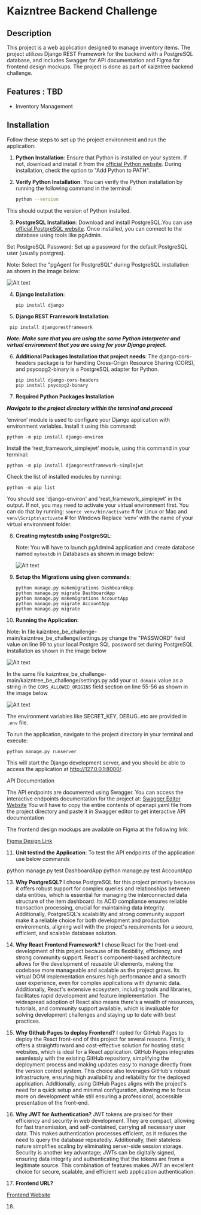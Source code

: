# Kaizntree Backend Challenge

## Description

This project is a web application designed to manage inventory items. The project utilizes Django REST Framework for the backend with a PostgreSQL database, and includes Swagger for API documentation and Figma for frontend design mockups. The project is done as part of kaizntree backend challenge.

## Features : TBD

- Inventory Management

  
## Installation

Follow these steps to set up the project environment and run the application:

1. **Python Installation**: Ensure that Python is installed on your system. If not, download and install it from the [official Python website](https://www.python.org/). During installation, check the option to "Add Python to PATH".

2. **Verify Python Installation**: You can verify the Python installation by running the following command in the terminal:

   ```sh
   python --version
   ```
This should output the version of Python installed.

3. **PostgreSQL Installation**: Download and install PostgreSQL.You can use [official PostgreSQL website](https://www.postgresql.org/download/). Once installed, you can connect to the database using tools like pgAdmin.

Set PostgreSQL Password: Set up a password for the default PostgreSQL user (usually postgres).

Note: Select the "pgAgent for PostgreSQL" during PostgreSQL installation as shown in the image below:

![Alt text](pgAgent.png?raw=true "PgAgent")

4. **Django Installation**:

   ```
   pip install django
   ```
5. **Django REST Framework Installation**:

  ```
   pip install djangorestframework
  ```
***Note: Make sure that you are using the same Python interpreter and virtual environment that you are using for your Django project.***
  
6. **Additional Packages Installation that project needs**:
The django-cors-headers package is for handling Cross-Origin Resource Sharing (CORS), and psycopg2-binary is a PostgreSQL adapter for Python.

   ```
   pip install django-cors-headers
   pip install psycopg2-binary
   ```
7. **Required Python Packages Installation**

***Navigate to the project directory within the terminal and proceed***

‘environ’ module is used to configure your Django application with environment variables. Install it using this command:

   ```
   python -m pip install django-environ
   ```
Install the ‘rest_framework_simplejwt’ module, using this command in your terminal:

   ```
   python -m pip install djangorestframework-simplejwt
   ```
Check the list of installed modules by running:

   ```
   python -m pip list
   ```
You should see 'django-environ' and 'rest_framework_simplejwt' in the output. If not, you may need to activate your virtual environment first. You can do that by running:
`source venv/bin/activate` # for Linux or Mac and `venv\Scripts\activate` # for Windows
Replace ‘venv’ with the name of your virtual environment folder.

8. **Creating mytestdb using PostgreSQL**:

   Note: You will have to launch pgAdmin4 application and create database named `mytestdb` in Databases as shown in image below:
   
   ![Alt text](mytestdb.png?raw=true "mytestdb")

9. **Setup the Migrations using given commands**:

   ```
   python manage.py makemigrations DashboardApp
   python manage.py migrate DashboardApp
   python manage.py makemigrations AccountApp
   python manage.py migrate AccountApp
   python manage.py migrate
   ```
10. **Running the Application**:

Note: In file kaizntree_be_challenge-main/kaizntree_be_challenge/settings.py change the "PASSWORD" field value on line 99 to your local Postgre SQL password set during PostgreSQL installation as shown in the image below

![Alt text](PasswordRequirement.png?raw=true "PasswordRequirement")

In the same file kaizntree_be_challenge-main/kaizntree_be_challenge/settings.py add your `UI domain` value as a string in the `CORS_ALLOWED_ORIGINS` field section on line 55-56 as shown in the image below

![Alt text](CORS.png?raw=true "CORS")

The environment variables like SECRET_KEY, DEBUG..etc are provided in `.env` file.

To run the application, navigate to the project directory in your terminal and execute:

   ```
   python manage.py runserver
   ```
This will start the Django development server, and you should be able to access the application at http://127.0.0.1:8000/.

API Documentation

The API endpoints are documented using Swagger. You can access the interactive endpoints documentation for the project at: [Swagger Editor Website](https://editor.swagger.io/)
You will have to copy the entire contents of openapi.yaml file from the project directory and paste it in Swagger editor to get interactive API documentation

The frontend design mockups are available on Figma at the following link:

[Figma Design Link](https://www.figma.com/file/fjzPIi67Jk7WgW3gjeA0Tk/Kaizntree-Full-Stack-Interview-UI-Template?type=whiteboard&node-id=0-1&t=T12L5wu2aGemt1Lk-0)

11. **Unit testind the Application**:
To test the API endpoints of the application use below commands

python manage.py test DashboardApp
python manage.py test AccountApp

13. **Why PostgreSQL?**
I chose PostgreSQL for this project primarily because it offers robust support for complex queries and relationships between data entities, which is essential for managing the interconnected data structure of the item dashboard. Its ACID compliance ensures reliable transaction processing, crucial for maintaining data integrity. Additionally, PostgreSQL's scalability and strong community support make it a reliable choice for both development and production environments, aligning well with the project's requirements for a secure, efficient, and scalable database solution.

14. **Why React Frontend Framework?**
I chose React for the front-end development of this project because of its flexibility, efficiency, and strong community support. React's component-based architecture allows for the development of reusable UI elements, making the codebase more manageable and scalable as the project grows. Its virtual DOM implementation ensures high performance and a smooth user experience, even for complex applications with dynamic data. Additionally, React's extensive ecosystem, including tools and libraries, facilitates rapid development and feature implementation. The widespread adoption of React also means there's a wealth of resources, tutorials, and community support available, which is invaluable for solving development challenges and staying up to date with best practices.
   
15. **Why Github Pages to deploy Frontend?**
I opted for GitHub Pages to deploy the React front-end of this project for several reasons. Firstly, it offers a straightforward and cost-effective solution for hosting static websites, which is ideal for a React application. GitHub Pages integrates seamlessly with the existing GitHub repository, simplifying the deployment process and making updates easy to manage directly from the version control system. This choice also leverages GitHub's robust infrastructure, ensuring high availability and reliability for the deployed application. Additionally, using GitHub Pages aligns with the project's need for a quick setup and minimal configuration, allowing me to focus more on development while still ensuring a professional, accessible presentation of the front-end.

16. **Why JWT for Authentication?**
JWT tokens are praised for their efficiency and security in web development. They are compact, allowing for fast transmission, and self-contained, carrying all necessary user data. This makes authentication processes efficient, as it reduces the need to query the database repeatedly. Additionally, their stateless nature simplifies scaling by eliminating server-side session storage. Security is another key advantage; JWTs can be digitally signed, ensuring data integrity and authenticating that the tokens are from a legitimate source. This combination of features makes JWT an excellent choice for secure, scalable, and efficient web application authentication.

17. **Frontend URL?**
    
[Frontend Website]([https://editor.swagger.io/](https://rukhsarrkhan.github.io/kaizntree_be_challenge_fe/)https://rukhsarrkhan.github.io/kaizntree_be_challenge_fe/)

18. 
